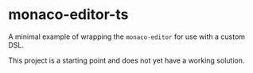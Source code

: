 # monaco-editor-ts

A minimal example of wrapping the `monaco-editor` for use with a custom DSL.

This project is a starting point and does not yet have a working solution.
